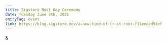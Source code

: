 ```yaml
---
title: Sigstore Root Key Ceremony
date: Tuesday June 8th, 2021
entryTag: event
link: https://blog.sigstore.dev/a-new-kind-of-trust-root-f11eeeed92ef
---
```

  &